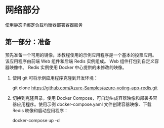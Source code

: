 # **网络部分** #

使用静态IP绑定负载均衡器部署容器服务

## 第一部分：准备 ##
预先准备一个可用的镜像，本教程使用的示例应用程序是一个基本的投票应用。 该应用程序由前端 Web 组件和后端 Redis 实例组成。 Web 组件打包到自定义容器映像中。 Redis 实例使用 Docker 中心提供的未修改的映像。

1.	使用 git 可将示例应用程序克隆到开发环境：
    

    git clone https://github.com/Azure-Samples/azure-voting-app-redis.git


2.	切换到克隆目录。使用 Docker Compose，可自动生成容器映像和部署多容器应用程序。使用示例 docker-compose.yaml 文件创建容器映像、下载 Redis 映像和启动应用程序：

    docker-compose up -d



